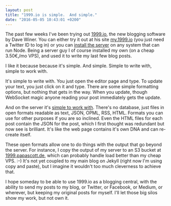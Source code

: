 ```yaml
---
layout: post
title: "1999.io is simple.  And simple."
date: "2016-05-05 10:43:01 +0200"
---
```

The past few weeks I've been trying out [1999.io](http://scripting.com/2016/05/04/1238.html), the new blogging software by Dave Winer. You can either try it out at his site [my.1999.io](http://my.1999.io) (you just need a Twitter ID to log in) or you can [install the server](https://github.com/scripting/1999-project/blob/master/docs/setup.md) on any system that can run Node. Being a server guy I of course installed my own (on a cheap 3.50€‚/mo VPS), and used it to write my last few blog posts. 

I like it because because it's simple. And simple. Simple to write with, simple to work with.

It's simple to write with. You just open the editor page and type. To update your text, you just click on it and type. There are some simple formatting options, but nothing that gets in the way. When you update, though WebSocket magic anyone reading your post immediately gets the update.

And on the server it's [simple to work with](http://my.1999.io/users/1999io/2016/04/11/0004.html). There's no database, just files in open formats readable as text, JSON, OPML, RSS, HTML. Formats you can use for other purposes if you are so inclined. Even the HTML files for each post contain the JSON for the post, which I first thought was redundant but now see is brilliant. It's like the web page contains it's own DNA and can re-create itself. 

These open formats allow one to do things with the output that go beyond the server. For instance, I copy the output of my server to an S3 bucket at [1999.papascott.de](http://1999.papascott.de), which can probably handle load better than my cheap VPS. :-) It's not yet coupled to my main blog on Jekyll (right now I'm using copy and paste), but I imagine it wouldn't too much cleverness to achieve that.

I hope someday to be able to use 1999.io as a blogging central, with the ability to send my posts to my blog, or Twitter, or Facebook, or Medium, or wherever, but keeping my original posts for myself. I'll let those big silos show my work, but not own it.
